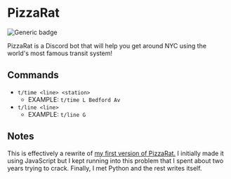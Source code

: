 # PizzaRat
![Generic badge](https://img.shields.io/badge/Made%20with%20love%20in-Brooklyn-blue)

PizzaRat is a Discord bot that will help you get around NYC using the world's most famous transit system!

## Commands
  * `t/time <line> <station>`
    * EXAMPLE: `t/time L Bedford Av`
  * `t/line <line>`
    * EXAMPLE: `t/line G`

## Notes
This is effectively a rewrite of [my first version of PizzaRat.](https://github.com/aaronpagoada/pizza-rat.js) I initially made it using JavaScript but I kept running into this problem that I spent about two years trying to crack. Finally, I met Python and the rest writes itself.
